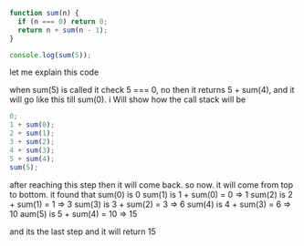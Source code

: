 ```js
function sum(n) {
  if (n === 0) return 0;
  return n + sum(n - 1);
}

console.log(sum(5));
```

let me explain this code

when sum(5) is called it check 5 === 0, no then it returns 5 + sum(4), and it will go like this till sum(0). i Will show how the call stack will be

```js
0;
1 + sum(0);
2 + sum(1);
3 + sum(2);
4 + sum(3);
5 + sum(4);
sum(5);
```

after reaching this step then it will come back. so now. it will come from top to bottom.
it found that sum(0) is 0
sum(1) is 1 + sum(0) = 0 => 1
sum(2) is 2 + sum(1) = 1 => 3
sum(3) is 3 + sum(2) = 3 => 6
sum(4) is 4 + sum(3) = 6 => 10
aum(5) is 5 + sum(4) = 10 => 15

and its the last step and it will return 15
